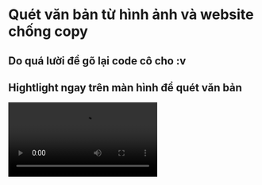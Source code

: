 # Quét văn bản từ hình ảnh và website chống copy
 ## Do quá lười để gõ lại code cô cho :v
 ## Hightlight ngay trên màn hình để quét văn bản
![Preview](Image/abc.webm)

 
